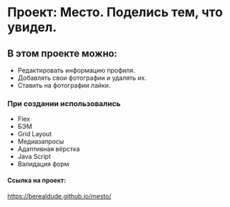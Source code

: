 # Проект: Место. Поделись тем, что увидел.

## В этом проекте можно:
* Редактировать информацию профиля.
* Добавлять свои фотографии и удалять их.
* Ставить на фотографии лайки.

### При создании использовались
* Flex
* БЭМ
* Grid Layout
* Медиазапросы
* Адаптивная вёрстка
* Java Script
* Валидация форм 

#### Ссылка на проект:
https://berealdude.github.io/mesto/
